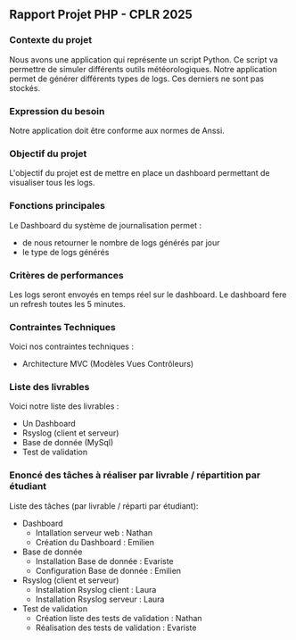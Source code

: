 ## Rapport Projet PHP - CPLR 2025

### Contexte du projet

Nous avons une application qui représente un script Python.
Ce script va permettre de simuler différents outils météorologiques.
Notre application permet de générer différents types de logs.
Ces derniers ne sont pas stockés.

### Expression du besoin

Notre application doit être conforme aux normes de Anssi.

### Objectif du projet

L'objectif du projet est de mettre en place un dashboard permettant de visualiser tous les logs.

### Fonctions principales 

Le Dashboard du système de journalisation permet :
- de nous retourner le nombre de logs générés par jour
- le type de logs générés

### Critères de performances

Les logs seront envoyés en temps réel sur le dashboard.
Le dashboard fere un refresh toutes les 5 minutes.

### Contraintes Techniques

Voici nos contraintes techniques :
- Architecture MVC (Modèles Vues Contrôleurs)

### Liste des livrables

Voici notre liste des livrables :
- Un Dashboard
- Rsyslog (client et serveur)
- Base de donnée (MySql)
- Test de validation

### Enoncé des tâches à réaliser par livrable / répartition par étudiant

Liste des tâches (par livrable / réparti par étudiant):
- Dashboard
    - Intallation serveur web : Nathan
    - Création du Dashboard : Emilien
- Base de donnée
    - Installation Base de donnée : Evariste
    - Configuration Base de donnée : Emilien
- Rsyslog (client et serveur)
    - Installation Rsyslog client : Laura
    - Installation Rsyslog serveur : Laura
- Test de validation
    - Création liste des tests de validation : Nathan
    - Réalisation des tests de validation : Evariste
